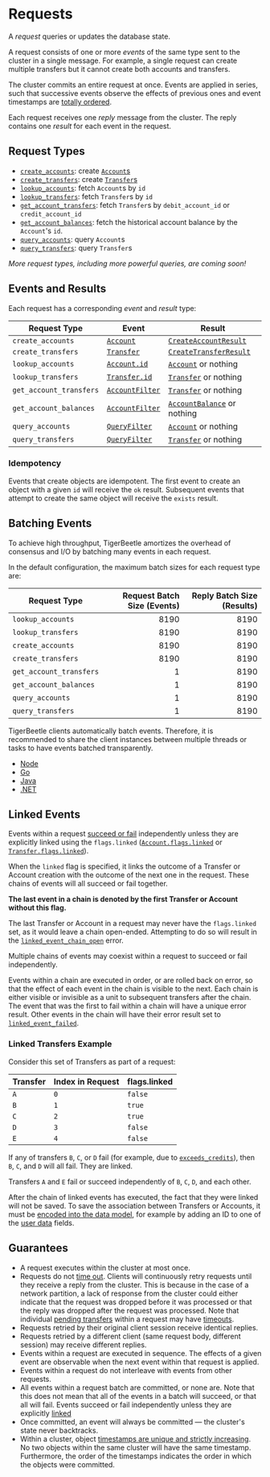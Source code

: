 # Requests

A _request_ queries or updates the database state.

A request consists of one or more _events_ of the same type sent to the cluster in a single message.
For example, a single request can create multiple transfers but it cannot create both accounts and
transfers.

The cluster commits an entire request at once. Events are applied in series, such that successive
events observe the effects of previous ones and event timestamps are
[totally ordered](../../coding/time.md#timestamps-are-totally-ordered).

Each request receives one _reply_ message from the cluster. The reply contains one _result_ for each
event in the request.

## Request Types

- [`create_accounts`](./create_accounts.md): create [`Account`s](../account.md)
- [`create_transfers`](./create_transfers.md): create [`Transfer`s](../transfer.md)
- [`lookup_accounts`](./lookup_accounts.md): fetch `Account`s by `id`
- [`lookup_transfers`](./lookup_transfers.md): fetch `Transfer`s by `id`
- [`get_account_transfers`](./get_account_transfers.md): fetch `Transfer`s by `debit_account_id` or
  `credit_account_id`
- [`get_account_balances`](./get_account_balances.md): fetch the historical account balance by the
  `Account`'s `id`.
- [`query_accounts`](./query_accounts.md): query `Account`s
- [`query_transfers`](./query_transfers.md): query `Transfer`s

_More request types, including more powerful queries, are coming soon!_

## Events and Results

Each request has a corresponding _event_ and _result_ type:

| Request Type            | Event                                               | Result                                                          |
| ----------------------- | --------------------------------------------------- | --------------------------------------------------------------- |
| `create_accounts`       | [`Account`](./create_accounts.md#event)             | [`CreateAccountResult`](./create_accounts.md#result)            |
| `create_transfers`      | [`Transfer`](./create_transfers.md#event)           | [`CreateTransferResult`](./create_transfers.md#result)          |
| `lookup_accounts`       | [`Account.id`](./lookup_accounts.md#event)          | [`Account`](./lookup_accounts.md#result) or nothing             |
| `lookup_transfers`      | [`Transfer.id`](./lookup_transfers.md#event)        | [`Transfer`](./lookup_transfers.md#result) or nothing           |
| `get_account_transfers` | [`AccountFilter`](../account-filter.md)             | [`Transfer`](./get_account_transfers.md#result) or nothing      |
| `get_account_balances`  | [`AccountFilter`](../account-filter.md)             | [`AccountBalance`](./get_account_balances.md#result) or nothing |
| `query_accounts`        | [`QueryFilter`](../query-filter.md)                 | [`Account`](./lookup_accounts.md#result) or nothing             |
| `query_transfers`       | [`QueryFilter`](../query-filter.md)                 | [`Transfer`](./lookup_transfers.md#result) or nothing           |

### Idempotency

Events that create objects are idempotent. The first event to create an object with a given `id`
will receive the `ok` result. Subsequent events that attempt to create the same object will receive
the `exists` result.

## Batching Events

To achieve high throughput, TigerBeetle amortizes the overhead of consensus and I/O by batching many
events in each request.

In the default configuration, the maximum batch sizes for each request type are:

| Request Type            | Request Batch Size (Events) | Reply Batch Size (Results) |
| ----------------------- | --------------------------: | -------------------------: |
| `lookup_accounts`       |                        8190 |                       8190 |
| `lookup_transfers`      |                        8190 |                       8190 |
| `create_accounts`       |                        8190 |                       8190 |
| `create_transfers`      |                        8190 |                       8190 |
| `get_account_transfers` |                           1 |                       8190 |
| `get_account_balances`  |                           1 |                       8190 |
| `query_accounts`        |                           1 |                       8190 |
| `query_transfers`       |                           1 |                       8190 |

TigerBeetle clients automatically batch events. Therefore, it is recommended to share the client
instances between multiple threads or tasks to have events batched transparently.

- [Node](/src/clients/node/README.md#batching)
- [Go](/src/clients/go/README.md#batching)
- [Java](/src/clients/java/README.md#batching)
- [.NET](/src/clients/dotnet/README.md#batching)

## Linked Events

Events within a request [succeed or fail](./create_transfers.md#result) independently unless they
are explicitly linked using the `flags.linked` ([`Account.flags.linked`](../account.md#flagslinked)
or [`Transfer.flags.linked`](../transfer.md#flagslinked)).

When the `linked` flag is specified, it links the outcome of a Transfer or Account creation with the
outcome of the next one in the request. These chains of events will all succeed or fail together.

**The last event in a chain is denoted by the first Transfer or Account without this flag.**

The last Transfer or Account in a request may never have the `flags.linked` set, as it would leave a
chain open-ended. Attempting to do so will result in the
[`linked_event_chain_open`](./create_transfers.md#linked_event_chain_open) error.

Multiple chains of events may coexist within a request to succeed or fail independently.

Events within a chain are executed in order, or are rolled back on error, so that the effect of each
event in the chain is visible to the next. Each chain is either visible or invisible as a unit to
subsequent transfers after the chain. The event that was the first to fail within a chain will have
a unique error result. Other events in the chain will have their error result set to
[`linked_event_failed`](./create_transfers.md#linked_event_failed).

### Linked Transfers Example

Consider this set of Transfers as part of a request:

| Transfer | Index in Request | flags.linked |
| -------- | ---------------- | ------------ |
| `A`      | `0`              | `false`      |
| `B`      | `1`              | `true`       |
| `C`      | `2`              | `true`       |
| `D`      | `3`              | `false`      |
| `E`      | `4`              | `false`      |

If any of transfers `B`, `C`, or `D` fail (for example, due to
[`exceeds_credits`](./create_transfers.md#exceeds_credits)), then `B`, `C`, and `D` will all fail.
They are linked.

Transfers `A` and `E` fail or succeed independently of `B`, `C`, `D`, and each other.

After the chain of linked events has executed, the fact that they were linked will not be saved. To
save the association between Transfers or Accounts, it must be
[encoded into the data model](../../coding/data-modeling.md), for example by adding an ID to one of
the [user data](../../coding/data-modeling.md#user_data) fields.

## Guarantees

- A request executes within the cluster at most once.
- Requests do not [time out](../sessions.md#retries). Clients will continuously retry requests until
  they receive a reply from the cluster. This is because in the case of a network partition, a lack
  of response from the cluster could either indicate that the request was dropped before it was
  processed or that the reply was dropped after the request was processed. Note that individual
  [pending transfers](../../coding/two-phase-transfers.md) within a request may have
  [timeouts](../transfer.md#timeout).
- Requests retried by their original client session receive identical replies.
- Requests retried by a different client (same request body, different session) may receive
  different replies.
- Events within a request are executed in sequence. The effects of a given event are observable when
  the next event within that request is applied.
- Events within a request do not interleave with events from other requests.
- All events within a request batch are committed, or none are. Note that this does not mean that
  all of the events in a batch will succeed, or that all will fail. Events succeed or fail
  independently unless they are explicitly [linked](#linked-events)
- Once committed, an event will always be committed — the cluster's state never backtracks.
- Within a cluster, object
  [timestamps are unique and strictly increasing](../../coding/time.md#timestamps-are-totally-ordered).
  No two objects within the same cluster will have the same timestamp. Furthermore, the order of the
  timestamps indicates the order in which the objects were committed.
